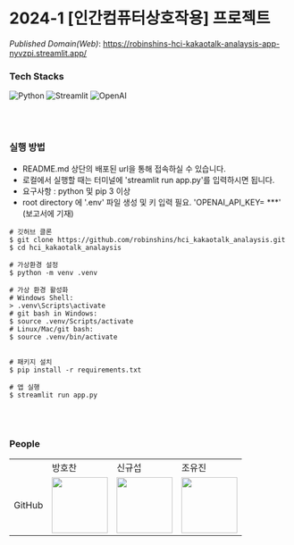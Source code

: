 # 2024-1 [인간컴퓨터상호작용] 프로젝트

_Published Domain(Web)_:
https://robinshins-hci-kakaotalk-analaysis-app-nyvzpi.streamlit.app/


### Tech Stacks

![Python](https://img.shields.io/badge/python-3670A0?style=for-the-badge&logo=python&logoColor=white)
![Streamlit](https://img.shields.io/badge/Streamlit-FF4B4B?style=for-the-badge&logo=Streamlit&logoColor=white)
![OpenAI](https://img.shields.io/badge/OpenAI-412991?style=for-the-badge&logo=OpenAI&logoColor=white)

<br>
<br>

### 실행 방법

- README.md 상단의 배포된 url을 통해 접속하실 수 있습니다.
- 로컬에서 실행할 때는 터미널에 'streamlit run app.py'를 입력하시면 됩니다.
- 요구사항 : python 및 pip 3 이상
- root directory 에 '.env' 파일 생성 및 키 입력 필요. 'OPENAI_API_KEY= ***' (보고서에 기재)



```
# 깃허브 클론
$ git clone https://github.com/robinshins/hci_kakaotalk_analaysis.git
$ cd hci_kakaotalk_analaysis

# 가상환경 설정
$ python -m venv .venv

# 가상 환경 활성화
# Windows Shell: 
> .venv\Scripts\activate
# git bash in Windows:
$ source .venv/Scripts/activate
# Linux/Mac/git bash:
$ source .venv/bin/activate


# 패키지 설치
$ pip install -r requirements.txt

# 앱 실행
$ streamlit run app.py
```

<br>
<br>


### People

<table>  <tr>  <td></td> <td>방호찬</td> <td>신규섭</td><td>조유진</td></tr> <tr> <td>GitHub</td> <td><a href="https://github.com/hochanb"><img src="https://avatars.githubusercontent.com/hochanb" width="100"></a></td><td><a href="https://github.com/robinshins"><img src="https://avatars.githubusercontent.com/robinshins" width="100"></a></td> <td><a href="https://github.com/Joeyoojin"><img src="https://avatars.githubusercontent.com/Joeyoojin" width="100"></a></td> </tr> </table>

